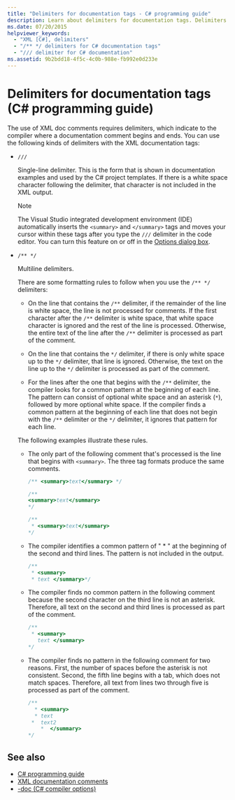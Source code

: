 ```yaml
---
title: "Delimiters for documentation tags - C# programming guide"
description: Learn about delimiters for documentation tags. Delimiters indicate to the compiler where a documentation comment begins and ends.
ms.date: 07/20/2015
helpviewer_keywords:
  - "XML [C#], delimiters"
  - "/** */ delimiters for C# documentation tags"
  - "/// delimiter for C# documentation"
ms.assetid: 9b2bdd18-4f5c-4c0b-988e-fb992e0d233e
---
```

# Delimiters for documentation tags (C# programming guide)

The use of XML doc comments requires delimiters, which indicate to the compiler where a documentation comment begins and ends. You can use the following kinds of delimiters with the XML documentation tags:

- `///`

  Single-line delimiter. This is the form that is shown in documentation examples and used by the C# project templates. If there is a white space character following the delimiter, that character is not included in the XML output.

  > [!NOTE]
  > The Visual Studio integrated development environment (IDE) automatically inserts the `<summary>` and `</summary>` tags and moves your cursor within these tags after you type the `///` delimiter in the code editor. You can turn this feature on or off in the [Options dialog box](/visualstudio/ide/reference/options-text-editor-csharp-advanced).
  
- `/** */`

  Multiline delimiters.

  There are some formatting rules to follow when you use the `/** */` delimiters:
  
  - On the line that contains the `/**` delimiter, if the remainder of the line is white space, the line is not processed for comments. If the first character after the `/**` delimiter is white space, that white space character is ignored and the rest of the line is processed. Otherwise, the entire text of the line after the `/**` delimiter is processed as part of the comment.

  - On the line that contains the `*/` delimiter, if there is only white space up to the `*/` delimiter, that line is ignored. Otherwise, the text on the line up to the `*/` delimiter is processed as part of the comment.
  
  - For the lines after the one that begins with the `/**` delimiter, the compiler looks for a common pattern at the beginning of each line. The pattern can consist of optional white space and an asterisk (`*`), followed by more optional white space. If the compiler finds a common pattern at the beginning of each line that does not begin with the `/**` delimiter or the `*/` delimiter, it ignores that pattern for each line.

  The following examples illustrate these rules.

  - The only part of the following comment that's processed is the line that begins with `<summary>`. The three tag formats produce the same comments.

    ```csharp
    /** <summary>text</summary> */

    /**
    <summary>text</summary>
    */

    /**
     * <summary>text</summary>
    */
    ```

  - The compiler identifies a common pattern of " \* " at the beginning of the second and third lines. The pattern is not included in the output.

    ```csharp
    /**
     * <summary>
     * text </summary>*/
    ```

  - The compiler finds no common pattern in the following comment because the second character on the third line is not an asterisk. Therefore, all text on the second and third lines is processed as part of the comment.

    ```csharp
    /**
     * <summary>
       text </summary>
    */
    ```

  - The compiler finds no pattern in the following comment for two reasons. First, the number of spaces before the asterisk is not consistent. Second, the fifth line begins with a tab, which does not match spaces. Therefore, all text from lines two through five is processed as part of the comment.

    <!-- markdownlint-disable MD010 -->
    ```csharp
    /**
      * <summary>
      * text
     *  text2
     	*  </summary>
    */
    ```
    <!-- markdownlint-enable MD010 -->

## See also

- [C# programming guide](../index.md)
- [XML documentation comments](./index.md)
- [-doc (C# compiler options)](../../language-reference/compiler-options/doc-compiler-option.md)
